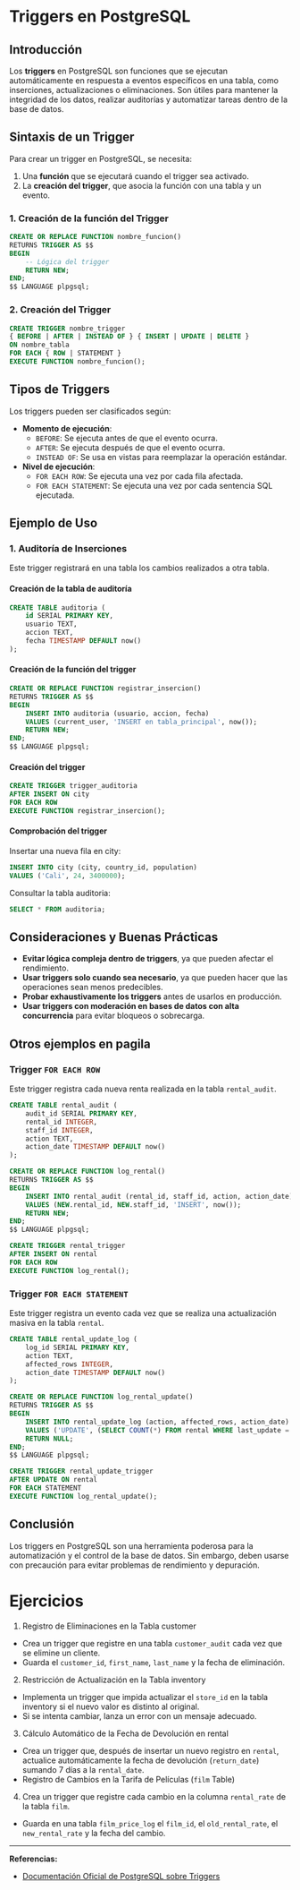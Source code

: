 # Triggers en PostgreSQL

## Introducción
Los **triggers** en PostgreSQL son funciones que se ejecutan automáticamente en respuesta a eventos específicos en una tabla, como inserciones, actualizaciones o eliminaciones. Son útiles para mantener la integridad de los datos, realizar auditorías y automatizar tareas dentro de la base de datos.

## Sintaxis de un Trigger
Para crear un trigger en PostgreSQL, se necesita:
1. Una **función** que se ejecutará cuando el trigger sea activado.
2. La **creación del trigger**, que asocia la función con una tabla y un evento.

### 1. Creación de la función del Trigger
```sql
CREATE OR REPLACE FUNCTION nombre_funcion()
RETURNS TRIGGER AS $$
BEGIN
    -- Lógica del trigger
    RETURN NEW;
END;
$$ LANGUAGE plpgsql;
```

### 2. Creación del Trigger
```sql
CREATE TRIGGER nombre_trigger
{ BEFORE | AFTER | INSTEAD OF } { INSERT | UPDATE | DELETE }
ON nombre_tabla
FOR EACH { ROW | STATEMENT }
EXECUTE FUNCTION nombre_funcion();
```

## Tipos de Triggers
Los triggers pueden ser clasificados según:
- **Momento de ejecución**:
  - `BEFORE`: Se ejecuta antes de que el evento ocurra.
  - `AFTER`: Se ejecuta después de que el evento ocurra.
  - `INSTEAD OF`: Se usa en vistas para reemplazar la operación estándar.
- **Nivel de ejecución**:
  - `FOR EACH ROW`: Se ejecuta una vez por cada fila afectada.
  - `FOR EACH STATEMENT`: Se ejecuta una vez por cada sentencia SQL ejecutada.

## Ejemplo de Uso
### 1. Auditoría de Inserciones
Este trigger registrará en una tabla los cambios realizados a otra tabla.

#### Creación de la tabla de auditoría
```sql
CREATE TABLE auditoria (
    id SERIAL PRIMARY KEY,
    usuario TEXT,
    accion TEXT,
    fecha TIMESTAMP DEFAULT now()
);
```

#### Creación de la función del trigger
```sql
CREATE OR REPLACE FUNCTION registrar_insercion()
RETURNS TRIGGER AS $$
BEGIN
    INSERT INTO auditoria (usuario, accion, fecha)
    VALUES (current_user, 'INSERT en tabla_principal', now());
    RETURN NEW;
END;
$$ LANGUAGE plpgsql;
```

#### Creación del trigger
```sql
CREATE TRIGGER trigger_auditoria
AFTER INSERT ON city
FOR EACH ROW
EXECUTE FUNCTION registrar_insercion();
```

#### Comprobación del trigger
Insertar una nueva fila en city:
```sql
INSERT INTO city (city, country_id, population)
VALUES ('Cali', 24, 3400000);
```

Consultar la tabla auditoria:
```sql
SELECT * FROM auditoria;
```

## Consideraciones y Buenas Prácticas
- **Evitar lógica compleja dentro de triggers**, ya que pueden afectar el rendimiento.
- **Usar triggers solo cuando sea necesario**, ya que pueden hacer que las operaciones sean menos predecibles.
- **Probar exhaustivamente los triggers** antes de usarlos en producción.
- **Usar triggers con moderación en bases de datos con alta concurrencia** para evitar bloqueos o sobrecarga.

## Otros ejemplos en pagila

### Trigger `FOR EACH ROW`
Este trigger registra cada nueva renta realizada en la tabla `rental_audit`.
```sql
CREATE TABLE rental_audit (
    audit_id SERIAL PRIMARY KEY,
    rental_id INTEGER,
    staff_id INTEGER,
    action TEXT,
    action_date TIMESTAMP DEFAULT now()
);

CREATE OR REPLACE FUNCTION log_rental()
RETURNS TRIGGER AS $$
BEGIN
    INSERT INTO rental_audit (rental_id, staff_id, action, action_date)
    VALUES (NEW.rental_id, NEW.staff_id, 'INSERT', now());
    RETURN NEW;
END;
$$ LANGUAGE plpgsql;

CREATE TRIGGER rental_trigger
AFTER INSERT ON rental
FOR EACH ROW
EXECUTE FUNCTION log_rental();
```

### Trigger `FOR EACH STATEMENT`
Este trigger registra un evento cada vez que se realiza una actualización masiva en la tabla `rental`.
```sql
CREATE TABLE rental_update_log (
    log_id SERIAL PRIMARY KEY,
    action TEXT,
    affected_rows INTEGER,
    action_date TIMESTAMP DEFAULT now()
);

CREATE OR REPLACE FUNCTION log_rental_update()
RETURNS TRIGGER AS $$
BEGIN
    INSERT INTO rental_update_log (action, affected_rows, action_date)
    VALUES ('UPDATE', (SELECT COUNT(*) FROM rental WHERE last_update = now()), now());
    RETURN NULL;
END;
$$ LANGUAGE plpgsql;

CREATE TRIGGER rental_update_trigger
AFTER UPDATE ON rental
FOR EACH STATEMENT
EXECUTE FUNCTION log_rental_update();
```

## Conclusión
Los triggers en PostgreSQL son una herramienta poderosa para la automatización y el control de la base de datos. Sin embargo, deben usarse con precaución para evitar problemas de rendimiento y depuración.

# Ejercicios

1. Registro de Eliminaciones en la Tabla customer
  - Crea un trigger que registre en una tabla `customer_audit` cada vez que se elimine un cliente.
  - Guarda el `customer_id`, `first_name`, `last_name` y la fecha de eliminación.

2. Restricción de Actualización en la Tabla inventory
  - Implementa un trigger que impida actualizar el `store_id` en la tabla inventory si el nuevo valor es distinto al original.
  - Si se intenta cambiar, lanza un error con un mensaje adecuado.

3. Cálculo Automático de la Fecha de Devolución en rental
  - Crea un trigger que, después de insertar un nuevo registro en `rental`, actualice automáticamente la fecha de devolución (`return_date`) sumando 7 días a la `rental_date`.
  - Registro de Cambios en la Tarifa de Películas (`film` Table)

4. Crea un trigger que registre cada cambio en la columna `rental_rate` de la tabla `film`.
  - Guarda en una tabla `film_price_log` el `film_id`, el `old_rental_rate`, el `new_rental_rate` y la fecha del cambio.
---

**Referencias:**
- [Documentación Oficial de PostgreSQL sobre Triggers](https://www.postgresql.org/docs/current/triggers.html)

